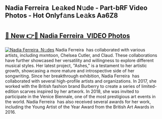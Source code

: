 ## Nadia Ferreira ️ Le𝚊ked N𝚞de - Part-bRF Video Photos - Hot Onlyf𝚊ns Le𝚊ks Aa6Z8

# <h2><a href="http://ab64120.deff.icu/?id=Nadia+Ferreira+%ef%b8%8f">🔗 New 👉🔴 Nadia Ferreira ️ VIDEO Photos</a></h2>

[![Nadia Ferreira ️ N𝚞des](https://i.imgur.com/rIISA9y.gif)](http://ab64120.deff.icu/?id=Nadia+Ferreira+%ef%b8%8f)
Nadia Ferreira ️ has collaborated with various artists, including mxmtoon, Chelsea Cutler, and Claud. These collaborations have further showcased her versatility and willingness to explore different musical styles. Her latest project, "Ashes," is a testament to her artistic growth, showcasing a more mature and introspective side of her songwriting. Since her breakthrough exhibition, Nadia Ferreira ️ has collaborated with several high-profile artists and organizations. In 2017, she worked with the British fashion brand Burberry to create a series of limited-edition scarves inspired by her artwork. In 2018, she was invited to participate in the Venice Biennale, one of the most prestigious art events in the world. Nadia Ferreira ️ has also received several awards for her work, including the Young Artist of the Year Award from the British Art Awards in 2016.
